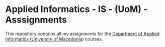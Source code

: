 # Applied Informatics - IS - (UoM) - Asssignments
This repository contains all my assignments for the [Department of Applied Informatics (University of Macedonia)](https://www.uom.gr/dai) courses.
